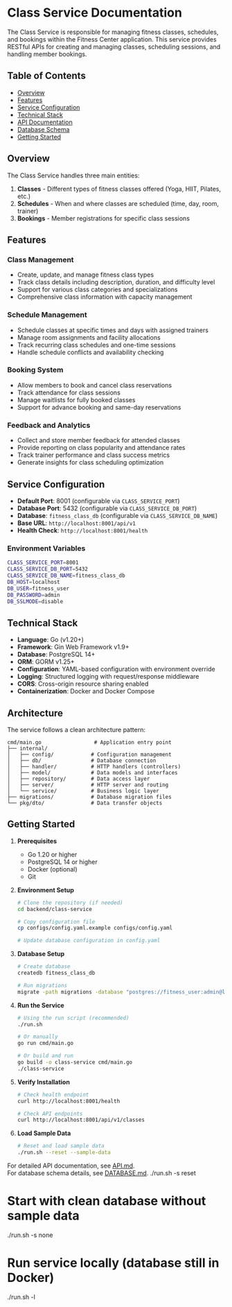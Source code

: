 # Class Service Documentation

The Class Service is responsible for managing fitness classes, schedules, and bookings within the Fitness Center application. This service provides RESTful APIs for creating and managing classes, scheduling sessions, and handling member bookings.

## Table of Contents

- [Overview](#overview)
- [Features](#features)
- [Service Configuration](#service-configuration)
- [Technical Stack](#technical-stack)
- [API Documentation](API.md)
- [Database Schema](DATABASE.md)
- [Getting Started](#getting-started)

## Overview

The Class Service handles three main entities:

1. **Classes** - Different types of fitness classes offered (Yoga, HIIT, Pilates, etc.)
2. **Schedules** - When and where classes are scheduled (time, day, room, trainer)
3. **Bookings** - Member registrations for specific class sessions

## Features

### Class Management
- Create, update, and manage fitness class types
- Track class details including description, duration, and difficulty level
- Support for various class categories and specializations
- Comprehensive class information with capacity management

### Schedule Management
- Schedule classes at specific times and days with assigned trainers
- Manage room assignments and facility allocations
- Track recurring class schedules and one-time sessions
- Handle schedule conflicts and availability checking

### Booking System
- Allow members to book and cancel class reservations
- Track attendance for class sessions
- Manage waitlists for fully booked classes
- Support for advance booking and same-day reservations

### Feedback and Analytics
- Collect and store member feedback for attended classes
- Provide reporting on class popularity and attendance rates
- Track trainer performance and class success metrics
- Generate insights for class scheduling optimization

## Service Configuration

- **Default Port**: 8001 (configurable via `CLASS_SERVICE_PORT`)
- **Database Port**: 5432 (configurable via `CLASS_SERVICE_DB_PORT`)
- **Database**: `fitness_class_db` (configurable via `CLASS_SERVICE_DB_NAME`)
- **Base URL**: `http://localhost:8001/api/v1`
- **Health Check**: `http://localhost:8001/health`

### Environment Variables

```bash
CLASS_SERVICE_PORT=8001
CLASS_SERVICE_DB_PORT=5432
CLASS_SERVICE_DB_NAME=fitness_class_db
DB_HOST=localhost
DB_USER=fitness_user
DB_PASSWORD=admin
DB_SSLMODE=disable
```

## Technical Stack

- **Language**: Go (v1.20+)
- **Framework**: Gin Web Framework v1.9+
- **Database**: PostgreSQL 14+
- **ORM**: GORM v1.25+
- **Configuration**: YAML-based configuration with environment override
- **Logging**: Structured logging with request/response middleware
- **CORS**: Cross-origin resource sharing enabled
- **Containerization**: Docker and Docker Compose

## Architecture

The service follows a clean architecture pattern:

```
cmd/main.go                 # Application entry point
├── internal/
│   ├── config/            # Configuration management
│   ├── db/                # Database connection
│   ├── handler/           # HTTP handlers (controllers)
│   ├── model/             # Data models and interfaces
│   ├── repository/        # Data access layer
│   ├── server/            # HTTP server and routing
│   └── service/           # Business logic layer
├── migrations/            # Database migration files
└── pkg/dto/               # Data transfer objects
```

## Getting Started

1. **Prerequisites**
   - Go 1.20 or higher
   - PostgreSQL 14 or higher
   - Docker (optional)
   - Git

2. **Environment Setup**
   ```bash
   # Clone the repository (if needed)
   cd backend/class-service
   
   # Copy configuration file
   cp configs/config.yaml.example configs/config.yaml
   
   # Update database configuration in config.yaml
   ```

3. **Database Setup**
   ```bash
   # Create database
   createdb fitness_class_db
   
   # Run migrations
   migrate -path migrations -database "postgres://fitness_user:admin@localhost/fitness_class_db?sslmode=disable" up
   ```

4. **Run the Service**
   ```bash
   # Using the run script (recommended)
   ./run.sh
   
   # Or manually
   go run cmd/main.go
   
   # Or build and run
   go build -o class-service cmd/main.go
   ./class-service
   ```

5. **Verify Installation**
   ```bash
   # Check health endpoint
   curl http://localhost:8001/health
   
   # Check API endpoints
   curl http://localhost:8001/api/v1/classes
   ```

6. **Load Sample Data**
   ```bash
   # Reset and load sample data
   ./run.sh --reset --sample-data
   ```

For detailed API documentation, see [API.md](API.md).  
For database schema details, see [DATABASE.md](DATABASE.md).
./run.sh -s reset

# Start with clean database without sample data
./run.sh -s none

# Run service locally (database still in Docker)
./run.sh -l
```
